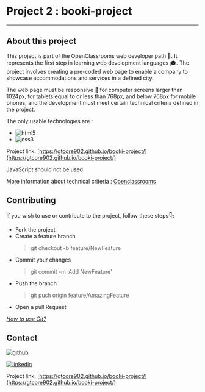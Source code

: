 # Project 2 : booki-project
---

## About this project
This project is part of the OpenClassrooms web developer path :rocket:. It represents the first step in learning web development languages :mortar_board:. The project involves creating a pre-coded web page to enable a company to showcase accommodations and services in a defined city.

The web page must be responsive :triangular_ruler: for computer screens larger than 1024px, for tablets equal to or less than 768px, and below 768px for mobile phones, and the development must meet certain technical criteria defined in the project.

The only usable technologies are : 
* ![html5](https://img.shields.io/badge/html5-%23E34F26.svg?style=for-the-badge&logo=html5&logoColor=white) 
* ![css3](https://img.shields.io/badge/css3-%231572B6.svg?style=for-the-badge&logo=css3&logoColor=white)

Project link: [https://gtcore902.github.io/booki-project/](https://gtcore902.github.io/booki-project/)

JavaScript should not be used.

More information about technical criteria : [Openclassrooms](https://openclassrooms.com/)

## Contributing
 If you wish to use or contribute to the project, follow these steps:point_down::
* Fork the project
* Create a feature branch 
  > git checkout -b feature/NewFeature
* Commit your changes
  > git commit -m 'Add NewFeature'
* Push the branch
  > git push origin feature/AmazingFeature
* Open a pull Request

_[How to use Git?](https://docs.github.com/fr/get-started/using-git/about-git)_

## Contact
[![github](https://img.shields.io/badge/GitHub-100000?style=for-the-badge&logo=github&logoColor=white)](https://github.com/gtcore902)

[![linkedin](https://img.shields.io/badge/LinkedIn-0077B5?style=for-the-badge&logo=linkedin&logoColor=white)](https://linkedin.com/in/ga%C3%ABtan-tremois-a956a91a3)

Project link: [https://gtcore902.github.io/booki-project/](https://gtcore902.github.io/booki-project/)